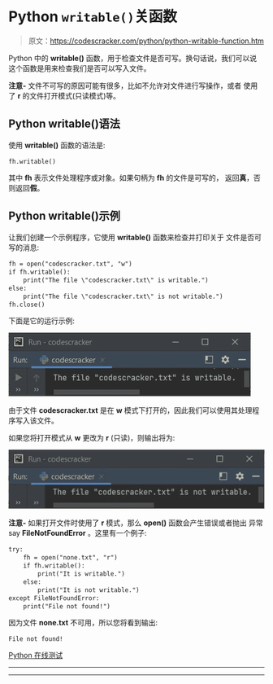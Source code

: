 # Python `writable()`关函数

> 原文：<https://codescracker.com/python/python-writable-function.htm>

Python 中的 **writable()** 函数，用于检查文件是否可写。换句话说，我们可以说 这个函数是用来检查我们是否可以写入文件。

**注意-** 文件不可写的原因可能有很多，比如不允许对文件进行写操作，或者 使用了 **r** 的文件打开模式(只读模式)等。

## Python writable()语法

使用 **writable()** 函数的语法是:

```
fh.writable()
```

其中 **fh** 表示文件处理程序或对象。如果句柄为 **fh** 的文件是可写的， 返回**真**，否则返回**假**。

## Python writable()示例

让我们创建一个示例程序，它使用 **writable()** 函数来检查并打印关于 文件是否可写的消息:

```
fh = open("codescracker.txt", "w")
if fh.writable():
    print("The file \"codescracker.txt\" is writable.")
else:
    print("The file \"codescracker.txt\" is not writable.")
fh.close()
```

下面是它的运行示例:

![python writable](img/313141bae95ecd85976144aca5aa8bf2.png)

由于文件 **codescracker.txt** 是在 **w** 模式下打开的，因此我们可以使用其处理程序写入该文件。

如果您将打开模式从 **w** 更改为 **r** (只读)，则输出将为:

![writable python](img/fff97dd64631a940f50781bd33b99874.png)

**注意-** 如果打开文件时使用了 **r** 模式，那么 **open()** 函数会产生错误或者抛出 异常 say **FileNotFoundError** 。这里有一个例子:

```
try:
    fh = open("none.txt", "r")
    if fh.writable():
        print("It is writable.")
    else:
        print("It is not writable.")
except FileNotFoundError:
    print("File not found!")
```

因为文件 **none.txt** 不可用，所以您将看到输出:

```
File not found!
```

[Python 在线测试](/exam/showtest.php?subid=10)

* * *

* * *